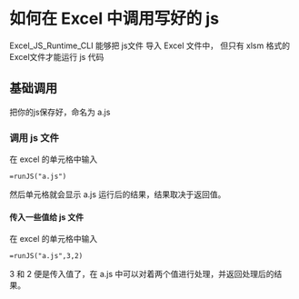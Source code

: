 # 如何在 Excel 中调用写好的 js

Excel_JS_Runtime_CLI  能够把 js文件 导入 Excel 文件中， 但只有 xlsm 格式的 Excel文件才能运行 js 代码



## 基础调用

把你的js保存好，命名为 a.js

### 调用 js 文件

在 excel 的单元格中输入

```
=runJS("a.js")
```

然后单元格就会显示 a.js 运行后的结果，结果取决于返回值。

#### 传入一些值给 js 文件

在 excel 的单元格中输入

```
=runJS("a.js",3,2)
```

3 和 2 便是传入值了，在 a.js 中可以对着两个值进行处理，并返回处理后的结果。
